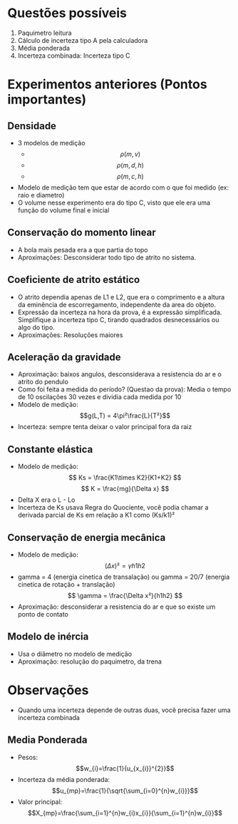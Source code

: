 # Questões possíveis

1. Paquimetro leitura 
2. Cálculo de incerteza tipo A pela calculadora 
3. Média ponderada
4. Incerteza combinada: Incerteza tipo C

# Experimentos anteriores (Pontos importantes)

## Densidade
* 3 modelos de medição
	* $$\rho(m,v)$$
	* $$\rho(m,d,h)$$
	* $$\rho(m,c,h)$$
* Modelo de medição tem que estar de acordo com o que foi medido (ex: raio e diametro)
* O volume nesse experimento era do tipo C, visto que ele era uma função do volume final e inicial

## Conservação do momento linear
* A bola mais pesada era a que partia do topo
* Aproximações: Desconsiderar todo tipo de atrito no sistema.

## Coeficiente de atrito estático
* O atrito dependia apenas de L1 e L2, que era o comprimento e a altura da eminência de escorregamento, independente da area do objeto.
* Expressão da incerteza na hora da prova, é a expressão simplificada. Simplifique a incerteza tipo C, tirando quadrados desnecessários ou algo do tipo.
* Aproximações: Resoluções maiores

## Aceleração da gravidade
* Aproximação: baixos angulos, desconsiderava a resistencia do ar e o atrito do pendulo
* Como foi feita a medida do período? (Questao da prova): Media o tempo de 10 oscilações 30 vezes e dividia cada medida por 10
* Modelo de medição: 
 $$g(L,T) = 4\pi²\frac{L}{T²}$$
* Incerteza: sempre tenta deixar o valor principal fora da raiz

## Constante elástica
* Modelo de medição: 
$$ Ks = \frac{K1\times K2}{K1+K2} $$ 
$$ K = \frac{mg}{\Delta x} $$
* Delta X era o L - Lo
* Incerteza de Ks usava Regra do Quociente, você podia chamar a derivada parcial de Ks em relação a K1 como (Ks/k1)²

## Conservação de energia mecânica
* Modelo de medição: 
$$(\Delta x)²=\gamma h1 h2$$
* gamma = 4 (energia cinetica de transalação) ou gamma = 20/7 (energia cinetica de rotação + translação)
$$ \gamma = \frac{\Delta x²}{h1h2} $$
* Aproximação: desconsiderar a resistencia do ar e que so existe um ponto de contato

## Modelo de inércia
* Usa o diâmetro no modelo de medição
* Aproximação: resolução do paquimetro, da trena

# Observações
* Quando uma incerteza depende de outras duas, você precisa fazer uma incerteza combinada

## Media Ponderada
* Pesos:
$$w_{i}=\frac{1}{u_{x_{i}}^{2}}$$
* Incerteza da média ponderada:
$$u_{mp}=\frac{1}{\sqrt{\sum_{i=0}^{n}w_{i}}}$$
* Valor principal:
$$X_{mp}=\frac{\sum_{i=1}^{n}w_{i}x_{i}}{\sum_{i=1}^{n}w_{i}}$$
